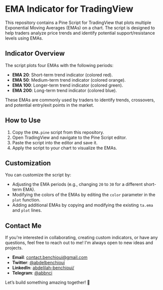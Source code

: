 # EMA Indicator for TradingView

This repository contains a Pine Script for TradingView that plots multiple Exponential Moving Averages (EMAs) on a chart. The script is designed to help traders analyze price trends and identify potential support/resistance levels using EMAs.

## Indicator Overview

The script plots four EMAs with the following periods:
- **EMA 20**: Short-term trend indicator (colored red).
- **EMA 50**: Medium-term trend indicator (colored orange).
- **EMA 100**: Longer-term trend indicator (colored green).
- **EMA 200**: Long-term trend indicator (colored blue).

These EMAs are commonly used by traders to identify trends, crossovers, and potential entry/exit points in the market.

## How to Use

1. Copy the `EMA.pine` script from this repository.
2. Open TradingView and navigate to the Pine Script editor.
3. Paste the script into the editor and save it.
4. Apply the script to your chart to visualize the EMAs.

## Customization

You can customize the script by:
- Adjusting the EMA periods (e.g., changing `20` to `30` for a different short-term EMA).
- Modifying the colors of the EMAs by editing the `color` parameter in the `plot` function.
- Adding additional EMAs by copying and modifying the existing `ta.ema` and `plot` lines.

## Contact Me

If you're interested in collaborating, creating custom indicators, or have any questions, feel free to reach out to me! I'm always open to new ideas and projects.

- **Email**: [contact.benchioui@gmail.com](mailto:contact.benchioui@gmail.com)  
- **Twitter**: [@abdelbenchioui](https://x.com/abdelbenchioui)  
- **LinkedIn**: [abdelilah-benchioui/](https://www.linkedin.com/in/abdelilah-benchioui/)  
- **Telegram**: [@abbnci](https://t.me/abbnci)  

Let’s build something amazing together! 🚀
